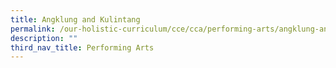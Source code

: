 ```yaml
---
title: Angklung and Kulintang
permalink: /our-holistic-curriculum/cce/cca/performing-arts/angklung-and-kulintang/
description: ""
third_nav_title: Performing Arts
---
```


